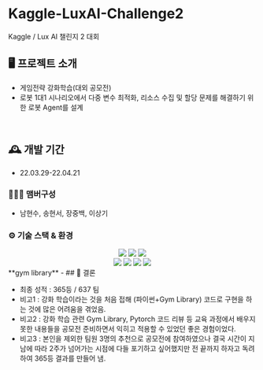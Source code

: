 # Kaggle-LuxAI-Challenge2
Kaggle / Lux AI 챌린지 2 대회


## 🖥️ 프로젝트 소개
- 게임전략 강화학습(대외 공모전)
- 로봇 1대1 시나리오에서 다중 변수 최적화, 리소스 수집 및 할당 문제를 해결하기 위한 로봇 Agent를 설계
<br>

## 🕰️ 개발 기간
* 22.03.29-22.04.21

### 🧑‍🤝‍🧑 맴버구성
- 남현수, 송현서, 장중백, 이상기

### ⚙️ 기술 스택 & 환경
<div align=center> 
    <img src="https://img.shields.io/badge/python-3776AB?style=for-the-badge&logo=python&logoColor=white">
    <img src="https://img.shields.io/badge/visualstudiocode-007ACC?style=for-the-badge&logo=visualstudiocode&logoColor=white">
    <img src="https://img.shields.io/badge/pytorch-EE4C2C?style=for-the-badge&logo=pytorch&logoColor=white">
    <br>
    <img src="https://img.shields.io/badge/jupyter-F37626?style=for-the-badge&logo=jupyter&logoColor=white">
    <img src="https://img.shields.io/badge/git-F05032?style=for-the-badge&logo=git&logoColor=white">
    <img src="https://img.shields.io/badge/slack-4A154B?style=for-the-badge&logo=slack&logoColor=white">
    <img src="https://img.shields.io/badge/numpy-013243?style=for-the-badge&logo=numpy&logoColor=white">
</div>   
**gym library**
- 
## 📌 결론

- 최종 성적 : 365등 / 637 팀
- 비고1 : 강화 학습이라는 것을 처음 접해 (파이썬+Gym Library) 코드로 구현을 하는 것에 많은 어려움을 겪었음.
- 비고2 : 강화 학습 관련 Gym Library, Pytorch 코드 리뷰 등 교육 과정에서 배우지 못한 내용들을 공모전 준비하면서 익히고 적용할 수 있었던  좋은 경험이었다.
- 비고3 : 본인을 제외한 팀원 3명의 추천으로 공모전에 참여하였으나 결국 시간이 지남에 따라 2주가 넘어가는 시점에 다들 포기하고 싶어했지만 전 끝까지 하자고 독려하여 365등 결과를 만들어 냄.